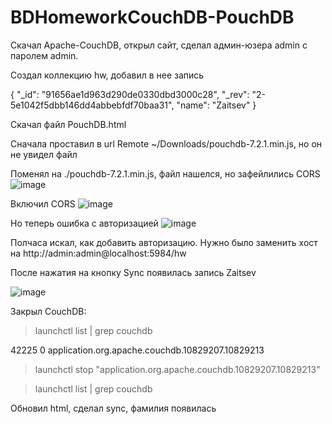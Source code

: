 # BDHomeworkCouchDB-PouchDB

Скачал Apache-CouchDB, открыл сайт, сделал админ-юзера admin с паролем admin.

Создал коллекцию hw, добавил в нее запись 

{
  "_id": "91656ae1d963d290de0330dbd3000c28",
  "_rev": "2-5e1042f5dbb146dd4abbebfdf70baa31",
  "name": "Zaitsev"
}

Скачал файл PouchDB.html

Сначала проставил в url Remote ~/Downloads/pouchdb-7.2.1.min.js, но он не увидел файл

Поменял на ./pouchdb-7.2.1.min.js, файл нашелся, но зафейлились CORS ![image](https://user-images.githubusercontent.com/54956141/161120175-7fdba24b-e4d6-4862-90c2-f9babe43ebe0.png)

Включил CORS ![image](https://user-images.githubusercontent.com/54956141/161120606-6e17fbf1-fd5d-4f74-85e8-64b40d16de3b.png)

Но теперь ошибка с авторизацией ![image](https://user-images.githubusercontent.com/54956141/161120685-27d866e1-c1e8-48e8-afbe-f3467960fc83.png)

Полчаса искал, как добавить авторизацию. Нужно было заменить хост на http://admin:admin@localhost:5984/hw

После нажатия на кнопку Sync появилась запись Zaitsev 

![image](https://user-images.githubusercontent.com/54956141/161123673-8346ddca-2cbd-443d-a411-3afe7fcf3c55.png)

Закрыл CouchDB:
 > launchctl list | grep couchdb

   42225	0	application.org.apache.couchdb.10829207.10829213

 > launchctl stop "application.org.apache.couchdb.10829207.10829213"

 > launchctl list | grep couchdb

Обновил html, сделал sync, фамилия появилась
